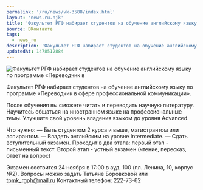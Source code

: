 ```yaml
---
permalink: '/ru/news/vk-3588/index.html'
layout: 'news.ru.njk'
title: 'Факультет РГФ набирает студентов на обучение английскому языку по программе «Переводчик в сфере'
source: ВКонтакте
tags:
  - news_ru
description: 'Факультет РГФ набирает студентов на обучение английскому языку по программе «Переводчик в'
updatedAt: 1478512884
---
```

![Факультет РГФ набирает студентов на обучение английскому языку по программе «Переводчик в](https://sun9-73.userapi.com/impf/c837635/v837635501/9d09/Xwy3oq8WBfE.jpg?size=1280x853&quality=96&sign=bbb1f043eacd22187447420eb3a8dbde&c_uniq_tag=yLaDWGyCjTkJ9wql15C06Y9RUKD9ay52agCs_FGvJk0&type=album)

Факультет РГФ набирает студентов на обучение английскому языку по программе «Переводчик в сфере профессиональной коммуникации».

После обучения вы сможете читать и переводить научную литературу. Научитесь общаться на иностранном языке на профессиональные темы. Улучшите свой уровень владения языком до уровня Advanced.

Что нужно:
— Быть студентом 2 курса и выше, магистрантом или аспирантом.
— Владеть английским на уровне Intermediate.
— Сдать вступительный экзамен. Проходит в два этапа: первый этап - письменный текст. Второй этап - устный экзамен (чтение, пересказ, ответ на вопрос)

Экзамен состоится 24 ноября в 17:00 в ауд. 100 (пл. Ленина, 10, корпус №2).
Вопросы можно задать Татьяне Боровковой или tpmk_rgph@mail.ru
Контактный телефон: 222-73-62
